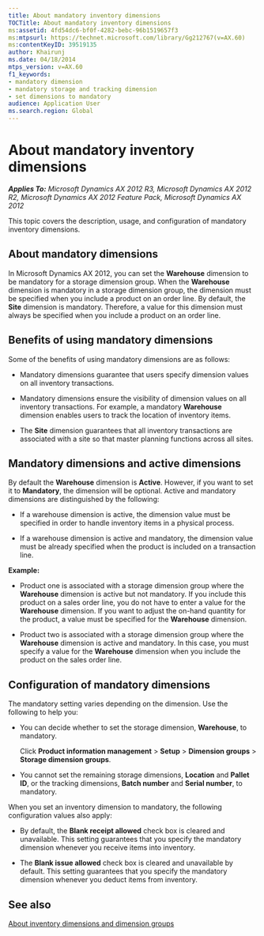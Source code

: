 ```yaml
---
title: About mandatory inventory dimensions
TOCTitle: About mandatory inventory dimensions
ms:assetid: 4fd54dc6-bf0f-4282-bebc-96b1519657f3
ms:mtpsurl: https://technet.microsoft.com/library/Gg212767(v=AX.60)
ms:contentKeyID: 39519135
author: Khairunj
ms.date: 04/18/2014
mtps_version: v=AX.60
f1_keywords:
- mandatory dimension
- mandatory storage and tracking dimension
- set dimensions to mandatory
audience: Application User
ms.search.region: Global
---
```


# About mandatory inventory dimensions 


_**Applies To:** Microsoft Dynamics AX 2012 R3, Microsoft Dynamics AX 2012 R2, Microsoft Dynamics AX 2012 Feature Pack, Microsoft Dynamics AX 2012_

This topic covers the description, usage, and configuration of mandatory inventory dimensions.

## About mandatory dimensions

In Microsoft Dynamics AX 2012, you can set the **Warehouse** dimension to be mandatory for a storage dimension group. When the **Warehouse** dimension is mandatory in a storage dimension group, the dimension must be specified when you include a product on an order line. By default, the **Site** dimension is mandatory. Therefore, a value for this dimension must always be specified when you include a product on an order line.

## Benefits of using mandatory dimensions

Some of the benefits of using mandatory dimensions are as follows:

  - Mandatory dimensions guarantee that users specify dimension values on all inventory transactions.

  - Mandatory dimensions ensure the visibility of dimension values on all inventory transactions. For example, a mandatory **Warehouse** dimension enables users to track the location of inventory items.

  - The **Site** dimension guarantees that all inventory transactions are associated with a site so that master planning functions across all sites.

## Mandatory dimensions and active dimensions

By default the **Warehouse** dimension is **Active**. However, if you want to set it to **Mandatory**, the dimension will be optional. Active and mandatory dimensions are distinguished by the following:

  - If a warehouse dimension is active, the dimension value must be specified in order to handle inventory items in a physical process.

  - If a warehouse dimension is active and mandatory, the dimension value must be already specified when the product is included on a transaction line.

**Example:**

  - Product one is associated with a storage dimension group where the **Warehouse** dimension is active but not mandatory. If you include this product on a sales order line, you do not have to enter a value for the **Warehouse** dimension. If you want to adjust the on-hand quantity for the product, a value must be specified for the **Warehouse** dimension.

  - Product two is associated with a storage dimension group where the **Warehouse** dimension is active and mandatory. In this case, you must specify a value for the **Warehouse** dimension when you include the product on the sales order line.

## Configuration of mandatory dimensions

The mandatory setting varies depending on the dimension. Use the following to help you:

  - You can decide whether to set the storage dimension, **Warehouse**, to mandatory.
    
    Click **Product information management** \> **Setup** \> **Dimension groups** \> **Storage dimension groups**.

  - You cannot set the remaining storage dimensions, **Location** and **Pallet ID**, or the tracking dimensions, **Batch number** and **Serial number**, to mandatory.

When you set an inventory dimension to mandatory, the following configuration values also apply:

  - By default, the **Blank receipt allowed** check box is cleared and unavailable. This setting guarantees that you specify the mandatory dimension whenever you receive items into inventory.

  - The **Blank issue allowed** check box is cleared and unavailable by default. This setting guarantees that you specify the mandatory dimension whenever you deduct items from inventory.

## See also

[About inventory dimensions and dimension groups](about-inventory-dimensions-and-dimension-groups.md)

  


